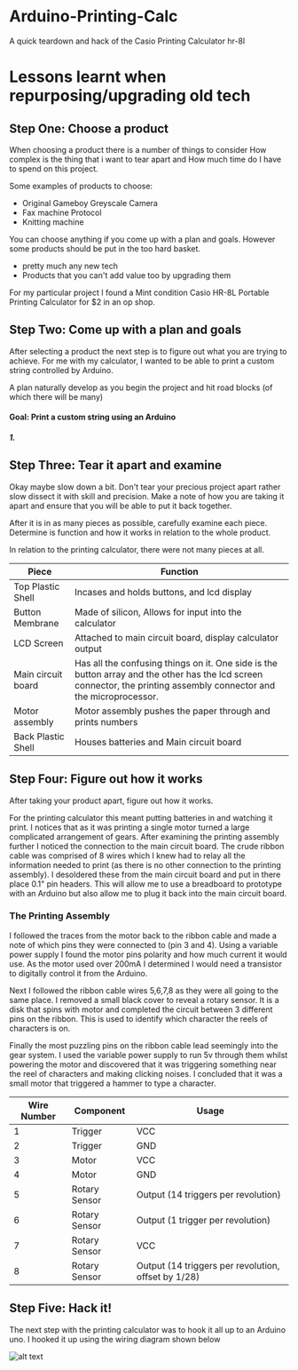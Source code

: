 


[breadboard1]:Arduino-Printing-Calc/Docs/img/breadboard1.png "breadboard1"


# Arduino-Printing-Calc
A quick teardown and hack of the Casio Printing Calculator hr-8l


Lessons learnt when repurposing/upgrading old tech
======

## Step One: Choose a product
When choosing a product there is a number of things to consider
How complex is the thing that i want to tear apart
and How much time do I have to spend on this project.

Some examples of products to choose:
* Original Gameboy Greyscale Camera
* Fax machine Protocol
* Knitting machine

You can choose anything if you come up with a plan and goals.
However some products should be put in the too hard basket.
* pretty much any new tech
* Products that you can't add value too by upgrading them

For my particular project I found a Mint condition Casio HR-8L Portable Printing Calculator for $2 in an op shop.

## Step Two: Come up with a plan and goals
After selecting a product the next step is to figure out what you are trying to achieve. For me with my calculator, I wanted to be able to print a custom string controlled by Arduino.

A plan naturally develop as you begin the project and hit road blocks (of which there will be many)

#### Goal: Print a custom string using an Arduino
##### 1.

## Step Three: Tear it apart and examine
Okay maybe slow down a bit. Don't tear your precious project apart rather slow dissect it with skill and precision. Make a note of how you are taking it apart and ensure that you will be able to put it back together.

After it is in as many pieces as possible, carefully examine each piece. Determine is function and how it works in relation to the whole product.

In relation to the printing calculator, there were not many pieces at all.

Piece | Function
----- | ---
Top Plastic Shell | Incases and holds buttons, and lcd display
Button Membrane | Made of silicon, Allows for input into the calculator
LCD Screen | Attached to main circuit board, display calculator output
Main circuit board | Has all the confusing things on it. One side is the button array and the other has the lcd screen connector, the printing assembly connector and the microprocessor.
Motor assembly | Motor assembly pushes the paper through and prints numbers
Back Plastic Shell | Houses batteries and Main circuit board


## Step Four: Figure out how it works
After taking your product apart, figure out how it works.

For the printing calculator this meant putting batteries in and watching it print. I notices that as it was printing a single motor turned a large complicated arrangement of gears. After examining the printing assembly further I noticed the connection to the main circuit board. The crude ribbon cable was comprised of 8 wires which I knew had to relay all the information needed to print (as there is no other connection to the printing assembly). I desoldered these from the main circuit board and put in there place 0.1" pin headers. This will allow me to use a breadboard to prototype with an Arduino but also allow me to plug it back into the main circuit board.

### The Printing Assembly

I followed the traces from the motor back to the ribbon cable and made a note of which pins they were connected to (pin 3 and 4). Using a variable power supply I found the motor pins polarity and how much current it would use. As the motor used over 200mA I determined I would need a transistor to digitally control it from the Arduino.

Next I followed the ribbon cable wires 5,6,7,8 as they were all going to the same place. I removed a small black cover to reveal a rotary sensor. It is a disk that spins with motor and completed the circuit between 3 different pins on the ribbon.
This is used to identify which character the reels of characters is on.

Finally the most puzzling pins on the ribbon cable lead seemingly into the gear system. I used the variable power supply to run 5v through them whilst powering the motor and discovered that it was triggering something near the reel of characters and making clicking noises. I concluded that it was a small motor that triggered a hammer to type a character.

|Wire Number|Component|Usage
|---|---|---|
|1|Trigger|VCC|
|2|Trigger|GND|
|3|Motor|VCC|
|4|Motor|GND|
|5|Rotary Sensor|Output (14 triggers per revolution)|
|6|Rotary Sensor|Output (1 trigger per revolution)|
|7|Rotary Sensor|VCC|
|8|Rotary Sensor|Output (14 triggers per revolution, offset by 1/28)|


## Step Five: Hack it!

The next step with the printing calculator was to hook it all up to an Arduino uno.
I hooked it up using the wiring diagram shown below

![alt text][breadboard1]

